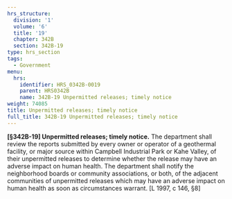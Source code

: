 ```yaml
---
hrs_structure:
  division: '1'
  volume: '6'
  title: '19'
  chapter: 342B
  section: 342B-19
type: hrs_section
tags:
  - Government
menu:
  hrs:
    identifier: HRS_0342B-0019
    parent: HRS0342B
    name: 342B-19 Unpermitted releases; timely notice
weight: 74085
title: Unpermitted releases; timely notice
full_title: 342B-19 Unpermitted releases; timely notice
---
```

**[§342B-19] Unpermitted releases; timely notice.** The department shall review the reports submitted by every owner or operator of a geothermal facility, or major source within Campbell Industrial Park or Kahe Valley, of their unpermitted releases to determine whether the release may have an adverse impact on human health. The department shall notify the neighborhood boards or community associations, or both, of the adjacent communities of unpermitted releases which may have an adverse impact on human health as soon as circumstances warrant. [L 1997, c 146, §8]